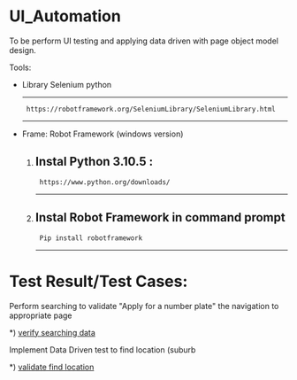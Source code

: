 # UI_Automation
To be perform UI testing and applying data driven with page object model design.

Tools:

   - Library Selenium python
   
      ----
          https://robotframework.org/SeleniumLibrary/SeleniumLibrary.html
      ----
      
   - Frame: Robot Framework (windows version)
        1) Instal Python 3.10.5 : 
              ----
                https://www.python.org/downloads/
              ----
        2) Instal Robot Framework in command prompt
              ----
                Pip install robotframework
              ----
              

         
    
# Test Result/Test Cases:

  Perform searching to validate "Apply for a number plate" the navigation to appropriate page
  
   *) <a href="https://rawcdn.githack.com/natanrc/UI_Automation/dd56e7db15bb9096a10ce9786879d2c7997ef6f8/log_verifysearch.html">verify searching data</a>

  Implement Data Driven test to find location (suburb

  *) <a href="https://rawcdn.githack.com/natanrc/UI_Automation/6894cfbff15e5052a92cca0d76f66f42380d13db/log_enterSuburb.html">validate find location</a>

#
